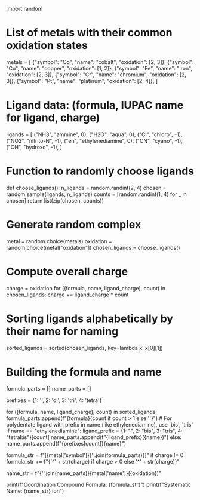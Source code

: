 import random

# List of metals with their common oxidation states
metals = [
    {"symbol": "Co", "name": "cobalt", "oxidation": [2, 3]},
    {"symbol": "Cu", "name": "copper", "oxidation": [1, 2]},
    {"symbol": "Fe", "name": "iron", "oxidation": [2, 3]},
    {"symbol": "Cr", "name": "chromium", "oxidation": [2, 3]},
    {"symbol": "Pt", "name": "platinum", "oxidation": [2, 4]},
]

# Ligand data: (formula, IUPAC name for ligand, charge)
ligands = [
    ("NH3", "ammine", 0),
    ("H2O", "aqua", 0),
    ("Cl", "chloro", -1),
    ("NO2", "nitrito-N", -1),
    ("en", "ethylenediamine", 0),
    ("CN", "cyano", -1),
    ("OH", "hydroxo", -1),
]

# Function to randomly choose ligands
def choose_ligands():
    n_ligands = random.randint(2, 4)
    chosen = random.sample(ligands, n_ligands)
    counts = [random.randint(1, 4) for _ in chosen]
    return list(zip(chosen, counts))

# Generate random complex
metal = random.choice(metals)
oxidation = random.choice(metal["oxidation"])
chosen_ligands = choose_ligands()

# Compute overall charge
charge = oxidation
for ((formula, name, ligand_charge), count) in chosen_ligands:
    charge += ligand_charge * count

# Sorting ligands alphabetically by their name for naming
sorted_ligands = sorted(chosen_ligands, key=lambda x: x[0][1])

# Building the formula and name
formula_parts = []
name_parts = []

prefixes = {1: '', 2: 'di', 3: 'tri', 4: 'tetra'}

for ((formula, name, ligand_charge), count) in sorted_ligands:
    formula_parts.append(f"{formula}{count if count > 1 else ''}")
    # For polydentate ligand with prefix in name (like ethylenediamine), use 'bis', 'tris'
    if name == "ethylenediamine":
        ligand_prefix = {1: "", 2: "bis", 3: "tris", 4: "tetrakis"}[count]
        name_parts.append(f"{ligand_prefix}({name})")
    else:
        name_parts.append(f"{prefixes[count]}{name}")

formula_str = f"[{metal['symbol']}{''.join(formula_parts)}]"
if charge != 0:
    formula_str += f"{'^' + str(charge) if charge > 0 else '^' + str(charge)}"

name_str = f"{''.join(name_parts)}{metal['name']}({oxidation})"

print(f"Coordination Compound Formula: {formula_str}")
print(f"Systematic Name: {name_str} ion")
